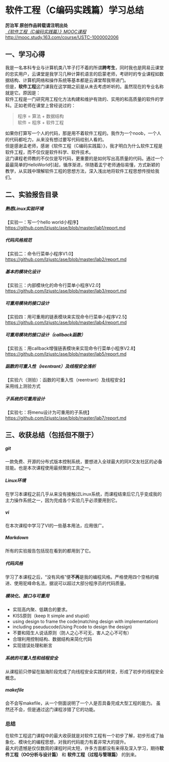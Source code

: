 # 软件工程（C编码实践篇）学习总结
**厉治军 原创作品转载请注明出处**  
*[《软件工程（C编码实践篇）》MOOC课程](http://mooc.study.163.com/course/USTC-1000002006)*  
http://mooc.study.163.com/course/USTC-1000002006
## 一、学习心得
我是一名本科专业与计算机类八竿子打不着的所谓**跨考生**，同时我也是网易云课堂的忠实用户，云课堂是我学习几种计算机语言的启蒙老师，考研时的专业课程如数据结构、计算机网络和操作系统等基本都是云课堂帮我带进门。  
但是，**软件工程**这门课我在这学期之前是从未去考虑听听的。虽然现在的专业名称就是它。原因是：  
软件工程是一门研究用工程化方法构建和维护有效的、实用的和高质量的软件的学科。正如老师在课堂上曾经说过的：  

>程序 = 算法 + 数据结构  
>软件 = 程序 + 软件工程  

如果你打算写一个人的代码，那是用不着软件工程的。我作为一个noob，一个人的代码都吃力，从来没有想过要写代码给别人看的。  
但是感谢孟老师，感谢《软件工程（C编码实践篇）》，我才明白为什么软件工程是软件工程，而不仅仅是软件科学、软件技术。  
这门课程老师教的不仅仅是写代码，更重要的是如何写出高质量的代码。通过一个最最简单的HelloWorld引起，循序渐进，伴随着孟宁老师通俗易懂，方式新颖的教学，从实践中理解软件工程的思想方法，深入浅出地将软件工程思想传授给我们。

## 二、实验报告目录
##### 熟悉Linux实验环境
【实验一：写一个hello world小程序】
https://github.com/lzjustc/ase/blob/master/lab1/report.md
##### 代码风格规范
【实验二：命令行菜单小程序V1.0】
https://github.com/lzjustc/ase/blob/master/lab2/report.md
##### 基本的模块化设计
【实验三：内部模块化的命令行菜单小程序V2.0】
https://github.com/lzjustc/ase/blob/master/lab3/report.md
##### 可重用模块的接口设计
【实验四：用可重用的链表模块来实现命令行菜单小程序V2.5】
https://github.com/lzjustc/ase/blob/master/lab4/report.md
##### 可重用模块的接口设计（callback函数）
【实验五：用callback增强链表模块来实现命令行菜单小程序V2.8】
https://github.com/lzjustc/ase/blob/master/lab5/report.md
##### 函数的可重入性（reentrant）及线程安全浅析
【实验六（测验）：函数的可重入性（reentrant）及线程安全】  
采用线上测验方式
##### 子系统的可重用设计
【实验七：将menu设计为可重用的子系统】
https://github.com/lzjustc/ase/blob/master/lab7/report.md
## 三、收获总结（包括但不限于）
##### git
一款免费、开源的分布式版本控制系统，要想进入全球最大的同X交友社区的必备技能。也是本次课程使用最频繁的工具之一。
##### Linux环境
在学习本课程之前几乎从来没有接触过Linux系统，而课程结束后它几乎变成我的主力操作系统之一，因为完成各个实验几乎必须要用到它。
##### vi
在本次课程中学习了VI的一些基本用法，应用很广。
##### Markdown
所有的实验报告包括现在看到的都用到了它。
##### 代码风格
学习了本课程之后，“没有风格”便**不再**是我的编程风格。严格使用四个空格的缩进、使用驼峰命名法，据说可以超过大部分程序员的代码质量。
##### 模块化、接口与可重用
- 实现高内聚、低耦合的要求。
- KISS原则（keep It simple and stupid）  
- using design to frame the code(matching design with implementation)
- including pseuducode(Using Pcode to design the design)  
- 不要和陌生人说话原则（防人之心不可无，害人之心不可有）  
- 合理利用控制结构、数据结构来简化代码  
- 实现错误处理和断言

##### 系统的可重入性和线程安全
从课程前只停留在脑海阶段完成了向线程安全实践的转变，形成了初步的线程安全概念。
##### makefile
会不会写makefile，从一个侧面说明了一个人是否具备完成大型工程的能力。
虽然还不会，但是通过这门课程涉猎了它的功能。
### 总结
在软件工程这门课程中的最大收获就是对软件工程有一个初步了解，初步形成了抽象化、模块化的编程思想，对我的代码能力有着非常大的提升。  
最大的遗憾是仅仅数周的课程时间太短，许多方面都没有来得及深入学习，期待**软件工程（OO分析与设计篇）** 和 **软件工程（过程与管理篇）** 的到来。